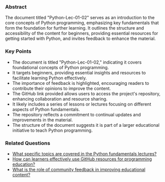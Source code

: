 ### Abstract
The document titled "Python-Lec-01-02" serves as an introduction to the core concepts of Python programming, emphasizing key fundamentals that form the foundation for further learning. It outlines the structure and accessibility of the content for beginners, providing essential resources for getting started with Python, and invites feedback to enhance the material.

### Key Points
- The document is titled "Python-Lec-01-02," indicating it covers foundational concepts of Python programming.
- It targets beginners, providing essential insights and resources to facilitate learning Python effectively.
- The importance of feedback is highlighted, encouraging readers to contribute their opinions to improve the content.
- The GitHub link provided allows users to access the project's repository, enhancing collaboration and resource sharing.
- It likely includes a series of lessons or lectures focusing on different aspects of Python fundamentals.
- The repository reflects a commitment to continual updates and improvements in the material.
- The structure of the document suggests it is part of a larger educational initiative to teach Python programming.

### Related Questions
- [What specific topics are covered in the Python fundamentals lectures?](#related)
- [How can learners effectively use GitHub resources for programming education?](#related)
- [What is the role of community feedback in improving educational content?](#related)
